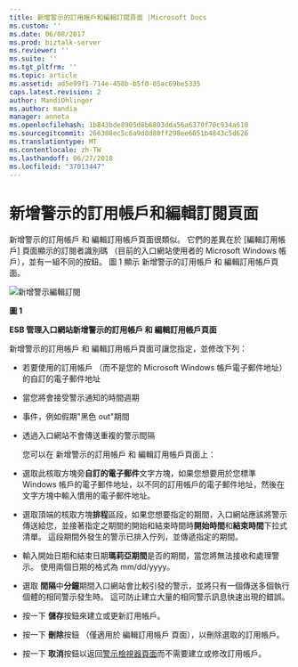 ```yaml
---
title: 新增警示的訂用帳戶和編輯訂閱頁面 |Microsoft Docs
ms.custom: ''
ms.date: 06/08/2017
ms.prod: biztalk-server
ms.reviewer: ''
ms.suite: ''
ms.tgt_pltfrm: ''
ms.topic: article
ms.assetid: ad5e99f1-714e-458b-b5f0-85ac69be5335
caps.latest.revision: 2
author: MandiOhlinger
ms.author: mandia
manager: anneta
ms.openlocfilehash: 1b843bde8905d8b6803dda56a6370f70c934a610
ms.sourcegitcommit: 266308ec5c6a9d8d80ff298ee6051b4843c5d626
ms.translationtype: MT
ms.contentlocale: zh-TW
ms.lasthandoff: 06/27/2018
ms.locfileid: "37013447"
---
```

# <a name="add-alert-subscription-and-edit-subscription-pages"></a>新增警示的訂用帳戶和編輯訂閱頁面
新增警示的訂用帳戶 和 編輯訂用帳戶頁面很類似。 它們的差異在於 [編輯訂用帳戶] 頁面顯示的訂閱者識別碼 （目前的入口網站使用者的 Microsoft Windows 帳戶），並有一組不同的按鈕。 圖 1 顯示 新增警示的訂用帳戶 和 編輯訂用帳戶頁面。  

 ![新增警示編輯訂閱](../esb-toolkit/media/ch8-addalerteditsubscription.gif "Ch8 AddAlertEditSubscription")  

 **圖 1**  

 **ESB 管理入口網站新增警示的訂用帳戶 和 編輯訂用帳戶頁面**  

 新增警示的訂用帳戶 和 編輯訂用帳戶頁面可讓您指定，並修改下列：  

- 若要使用的訂用帳戶 （而不是您的 Microsoft Windows 帳戶電子郵件地址） 的自訂的電子郵件地址  

- 當您將會接受警示通知的時間週期  

- 事件，例如假期"黑色 out"期間  

- 透過入口網站不會傳送重複的警示間隔  

  您可以在 新增警示的訂用帳戶 和 編輯訂用帳戶頁面上：  

- 選取此核取方塊旁**自訂的電子郵件**文字方塊，如果您想要用於您標準 Windows 帳戶的電子郵件地址，以不同的訂用帳戶的電子郵件地址，然後在文字方塊中輸入慣用的電子郵件地址。  

- 選取頂端的核取方塊**排程**區段，如果您想要指定的期間，入口網站應該將警示傳送給您，並接著指定之期間的開始和結束時間時**開始時間**和**結束時間**下拉式清單。 這段期間外發生的警示已排入佇列，並傳遞指定的期間。  

- 輸入開始日期和結束日期**瑪莉亞期間**是否的期間，當您將無法接收和處理警示。 使用兩個日期的格式為 mm/dd/yyyy。  

- 選取 **間隔**中**分鐘**期間入口網站會比較引發的警示，並將只有一個傳送多個執行個體的相同警示發生時。 這可防止建立大量的相同警示訊息快速出現的錯誤。  

- 按一下 **儲存**按鈕來建立或更新訂用帳戶。  

- 按一下 **刪除**按鈕 （僅適用於 編輯訂用帳戶 頁面），以刪除選取的訂用帳戶。  

- 按一下 **取消**按鈕以返回[警示檢視器頁面](../esb-toolkit/alert-viewer-page.md)而不需要建立或修改訂用帳戶。
